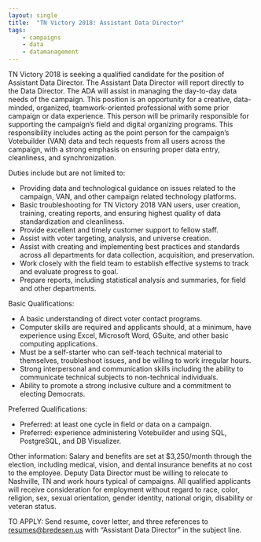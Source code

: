 ```yaml
---
layout: single
title:  "TN Victory 2018: Assistant Data Director"
tags: 
    - campaigns
    - data
    - datamanagement
---
```


TN Victory 2018 is seeking a qualified candidate for the position of Assistant Data Director. 
The Assistant Data Director will report directly to the Data Director. The ADA will assist in managing the day-to-day data needs of the campaign. This position is an opportunity for a creative, data-minded, organized, teamwork-oriented professional with some prior campaign or data experience. This person will be primarily responsible for supporting the campaign’s field and digital organizing programs. This responsibility includes acting as the point person for the campaign’s Votebuilder (VAN) data and tech requests from all users across the campaign, with a strong emphasis on ensuring proper data entry, cleanliness, and synchronization.

Duties include but are not limited to:
* Providing data and technological guidance on issues related to the campaign, VAN, and other campaign related technology platforms.
* Basic troubleshooting for TN Victory 2018 VAN users, user creation, training, creating reports, and ensuring highest quality of data standardization and cleanliness.
* Provide excellent and timely customer support to fellow staff.
* Assist with voter targeting, analysis, and universe creation.
* Assist with creating and implementing best practices and standards across all departments for data collection, acquisition, and preservation.
* Work closely with the field team to establish effective systems to track and evaluate progress to goal.
* Prepare reports, including statistical analysis and summaries, for field and other departments.

Basic Qualifications:
* A basic understanding of direct voter contact programs.
* Computer skills are required and applicants should, at a minimum, have experience using Excel, Microsoft Word, GSuite, and other basic computing applications.
* Must be a self-starter who can self-teach technical material to themselves, troubleshoot issues, and be willing to work irregular hours.
* Strong interpersonal and communication skills including the ability to communicate technical subjects to non-technical individuals.
* Ability to promote a strong inclusive culture and a commitment to electing Democrats.

Preferred Qualifications:
* Preferred: at least one cycle in field or data on a campaign.
* Preferred: experience administering Votebuilder and using SQL, PostgreSQL, and DB Visualizer.

Other information: Salary and benefits are set at $3,250/month through the election, including medical, vision, and dental insurance benefits at no cost to the employee. Deputy Data Director must be willing to relocate to Nashville, TN and work hours typical of campaigns.
All qualified applicants will receive consideration for employment without regard to race, color, religion, sex, sexual orientation, gender identity, national origin, disability or veteran status.

TO APPLY: Send resume, cover letter, and three references to resumes@bredesen.us with “Assistant Data Director” in the subject line.
